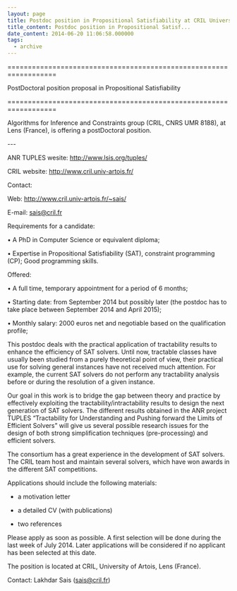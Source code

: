 ```yaml
---
layout: page
title: Postdoc position in Propositional Satisfiability at CRIL University of Artois, Lens (France)
title_content: Postdoc position in Propositional Satisf...
date_content: 2014-06-20 11:06:58.000000
tags:
  - archive
---
```

==================================================================



PostDoctoral position proposal in Propositional Satisfiability



==================================================================



Algorithms for Inference and Constraints group (CRIL, CNRS UMR 8188), at Lens
(France), is offering a postDoctoral position.



\---



ANR TUPLES wesite: <http://www.lsis.org/tuples/>



CRIL website: <http://www.cril.univ-artois.fr/>





Contact:



Web: <http://www.cril.univ-artois.fr/~sais/>



E-mail: [sais@cril.fr](mailto:sais@cril.fr)





Requirements for a candidate:



• A PhD in Computer Science or equivalent diploma;



• Expertise in Propositional Satisfiability (SAT), constraint programming
(CP); Good programming skills.





Offered:



• A full time, temporary appointment for a period of 6 months;



• Starting date: from September 2014 but possibly later (the postdoc has to
take place between September 2014 and April 2015);



• Monthly salary: 2000 euros net and negotiable based on the qualification
profile;





This postdoc deals with the practical application of tractability results to
enhance the efficiency of SAT solvers. Until now, tractable classes have
usually been studied from a purely theoretical point of view, their practical
use for solving general instances have not received much attention. For
example, the current SAT solvers do not perform any tractability analysis
before or during the resolution of a given instance.





Our goal in this work is to bridge the gap between theory and practice by
effectively exploiting the tractability/intractability results to design the
next generation of SAT solvers. The different results obtained in the ANR
project TUPLES “Tractability for Understanding and Pushing forward the Limits
of Efficient Solvers” will give us several possible research issues for the
design of both strong simplification techniques (pre-processing) and efficient
solvers.



The consortium has a great experience in the development of SAT solvers. The
CRIL team host and maintain several solvers, which have won awards in the
different SAT competitions.





Applications should include the following materials:



- a motivation letter



- a detailed CV (with publications)



- two references





Please apply as soon as possible. A first selection will be done during the
last week of July 2014. Later applications will be considered if no applicant
has been selected at this date.





The position is located at CRIL, University of Artois, Lens (France).





Contact: Lakhdar Sais ([sais@cril.fr](mailto:sais@cril.fr))

